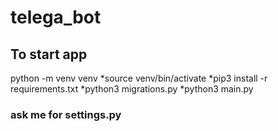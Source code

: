 # telega_bot

## To start app
python -m venv venv
*source venv/bin/activate
*pip3 install -r requirements.txt
*python3 migrations.py
*python3 main.py

### ask me for settings.py



